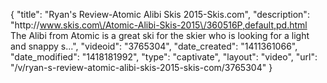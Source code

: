 {
    "title": "Ryan's Review-Atomic Alibi Skis 2015-Skis.com",
    "description": "http:\/\/www.skis.com\/Atomic-Alibi-Skis-2015\/360516P,default,pd.html The Alibi from Atomic is a great ski for the skier who is looking for a light and snappy s...",
    "videoid": "3765304",
    "date_created": "1411361066",
    "date_modified": "1418181992",
    "type": "captivate",
    "layout": "video",
    "url": "\/v\/ryan-s-review-atomic-alibi-skis-2015-skis-com\/3765304"
}